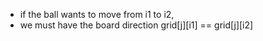 * if the ball wants to move from i1 to i2,
* we must have the board direction grid[j][i1] == grid[j][i2]